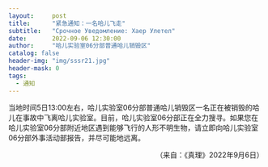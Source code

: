 ```yaml
---
layout:     post
title:      "紧急通知：一名哈儿飞走"
subtitle:   "Срочное Уведомление: Хаер Улетел"
date:       2022-09-06 12:30:00
author:     "哈儿实验室06分部普通哈儿销毁区"
catalog: false
header-img: "img/sssr21.jpg"
header-mask: 0
tags:
  - 通知
---
```


当地时间5日13:00左右，哈儿实验室06分部普通哈儿销毁区一名正在被销毁的哈儿在事故中飞离哈儿实验室。目前，哈儿实验室06分部正在全力搜寻。如果您在哈儿实验室06分部附近地区遇到能够飞行的人形不明生物，请立即向哈儿实验室06分部外事活动部报告，并尽可能地远离。
<div style="text-align: right">（来自：《真理》2022年9月6日）</div>